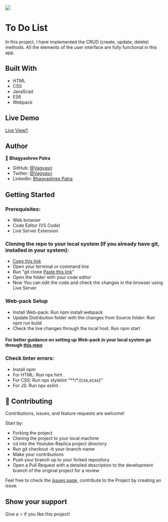 ![](https://img.shields.io/badge/Microverse-blueviolet)

# To Do List
In this project, I have implemented the CRUD (create, update, delete) methods. All the elements of the user interface are fully functional in this app.


## Built With

- HTML
- CSS
- JavaScipt
- ES6
- Webpack

## Live Demo

[Live View!!](https://vagyasri.github.io/JS-Best-Practice/)

## Author

👤 **Bhagyashree Patra**

- GitHub: [@Vagyasri](https://github.com/Vagyasri)
- Twitter: [@Vagyasri](https://twitter.com/Vagyasri)
- LinkedIn: [Bhagyashree Patra](https://www.linkedin.com/in/bhagyashree-patra-029bb059/)

## Getting Started

### Prerequisites:

- Web browser
- Code Editor (VS Code)
- Live Server Extension

### Cloning the repo to your local system (If you already have git, installed in your system):

- [Copy this link](https://github.com/Vagyasri/To-Do-List.git)
- Open your terminal or command line
- Run "git clone [Paste this link](https://github.com/Vagyasri/To-Do-List.git)"
- Open the folder with your code editor
- Now You can edit the code and check the changes in the browser using Live Server

### Web-pack Setup

- Install Web-pack: Run npm install webpack
- Update Distribution folder with the changes from Source folder: Run npm run build
- Check the live changes through the local host: Run npm start

#### For better guidance on setting up Web-pack in your local system go through [this repo](https://github.com/Vagyasri/Webpack-Setup.git)


### Check linter errors:

- Install npm
- For HTML: Run npx hint .
- For CSS: Run npx stylelint "**/*.{css,scss}"
- For JS: Run npx eslint .

## 🤝 Contributing

Contributions, issues, and feature requests are welcome!

Start by:

- Forking the project
- Cloning the project to your local machine
- cd into the Youtube-Replica project directory
- Run git checkout -b your-branch-name
- Make your contributions
- Push your branch up to your forked repository
- Open a Pull Request with a detailed description to the development branch of the original project for a review

Feel free to check the [issues page](https://github.com/Vagyasri/To-Do-List/issues), contribute to the Project by creating an issue.


## Show your support

Give a ⭐️ if you like this project!
